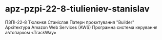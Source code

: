 # apz-pzpi-22-8-tiulieniev-stanislav
ПЗПІ-22-8
Тюлєнєв Станіслав
Патерн проєктування "Builder"
Архітектура Amazon Web Services (AWS) 
Програмна система керування автопарком «TrackWay»
